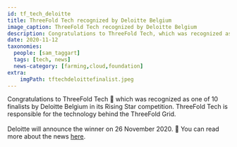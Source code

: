 ```yaml
---
id: tf_tech_deloitte
title: ThreeFold Tech recognized by Deloitte Belgium
image_caption: ThreeFold Tech recognized by Deloitte Belgium
description: Congratulations to ThreeFold Tech, which was recognized as one of 10 finalists by Deloitte Belgium in its Rising Star competition! More within.
date: 2020-11-12
taxonomies:
  people: [sam_taggart]
  tags: [tech, news]
  news-category: [farming,cloud,foundation]
extra:
    imgPath: tftechdeloittefinalist.jpeg
---
```


Congratulations to ThreeFold Tech 👏 which was recognized as one of 10 finalists by Deloitte Belgium in its Rising Star competition. ThreeFold Tech is responsible for the technology behind the ThreeFold Grid.
<br/>
<br/>
Deloitte will announce the winner on 26 November 2020. 🤞 You can read more about the news [here](https://www2.deloitte.com/be/en/pages/technology/articles/fast50-2020-nominees_press-release.html).

